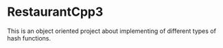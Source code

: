 # RestaurantCpp3
This is an object oriented project about implementing of different types of hash functions.
